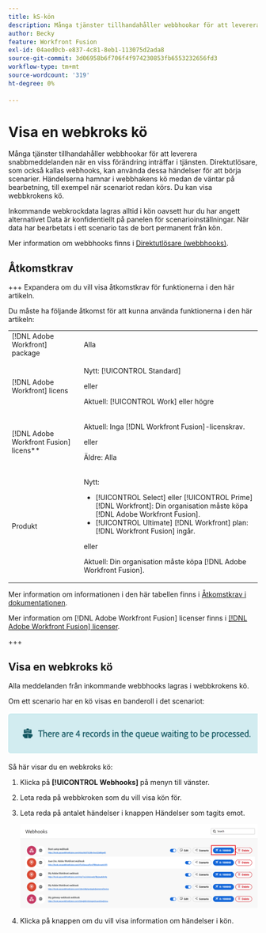 ```yaml
---
title: kS-kön
description: Många tjänster tillhandahåller webbhookar för att leverera snabbmeddelanden när en viss förändring inträffar i tjänsten. Direktutlösare, som också kallas webhooks, kan använda dessa händelser för att börja scenarier. Händelserna hamnar i webbhakens kö medan de väntar på bearbetning, till exempel när scenariot redan körs. Du kan visa webbkrokens kö.
author: Becky
feature: Workfront Fusion
exl-id: 04aed0cb-e837-4c81-8eb1-113075d2ada8
source-git-commit: 3d06958b6f706f4f974230853fb6553232656fd3
workflow-type: tm+mt
source-wordcount: '319'
ht-degree: 0%

---
```


# Visa en webkroks kö

Många tjänster tillhandahåller webbhookar för att leverera snabbmeddelanden när en viss förändring inträffar i tjänsten. Direktutlösare, som också kallas webhooks, kan använda dessa händelser för att börja scenarier. Händelserna hamnar i webbhakens kö medan de väntar på bearbetning, till exempel när scenariot redan körs. Du kan visa webbkrokens kö.

Inkommande webkrockdata lagras alltid i kön oavsett hur du har angett alternativet Data är konfidentiellt på panelen för scenarioinställningar. När data har bearbetats i ett scenario tas de bort permanent från kön.

Mer information om webbhooks finns i [Direktutlösare (webbhooks)](/help/workfront-fusion/references/modules/webhooks-reference.md).

## Åtkomstkrav

+++ Expandera om du vill visa åtkomstkrav för funktionerna i den här artikeln.

Du måste ha följande åtkomst för att kunna använda funktionerna i den här artikeln:

<table style="table-layout:auto">
 <col> 
 <col> 
 <tbody> 
  <tr> 
   <td role="rowheader">[!DNL Adobe Workfront] package</td> 
   <td> <p>Alla</p> </td> 
  </tr> 
  <tr data-mc-conditions=""> 
   <td role="rowheader">[!DNL Adobe Workfront] licens</td> 
   <td> <p>Nytt: [!UICONTROL Standard]</p><p>eller</p><p>Aktuell: [!UICONTROL Work] eller högre</p> </td> 
  </tr> 
  <tr> 
   <td role="rowheader">[!DNL Adobe Workfront Fusion] licens**</td> 
   <td>
   <p>Aktuell: Inga [!DNL Workfront Fusion]-licenskrav.</p>
   <p>eller</p>
   <p>Äldre: Alla </p>
   </td> 
  </tr> 
  <tr> 
   <td role="rowheader">Produkt</td> 
   <td>
   <p>Nytt:</p> <ul><li>[!UICONTROL Select] eller [!UICONTROL Prime] [!DNL Workfront]: Din organisation måste köpa [!DNL Adobe Workfront Fusion].</li><li>[!UICONTROL Ultimate] [!DNL Workfront] plan: [!DNL Workfront Fusion] ingår.</li></ul>
   <p>eller</p>
   <p>Aktuell: Din organisation måste köpa [!DNL Adobe Workfront Fusion].</p>
   </td> 
  </tr>
 </tbody> 
</table>

Mer information om informationen i den här tabellen finns i [Åtkomstkrav i dokumentationen](/help/workfront-fusion/references/licenses-and-roles/access-level-requirements-in-documentation.md).

Mer information om [!DNL Adobe Workfront Fusion] licenser finns i [[!DNL Adobe Workfront Fusion] licenser](/help/workfront-fusion/set-up-and-manage-workfront-fusion/licensing-operations-overview/license-automation-vs-integration.md).

+++

## Visa en webkroks kö

Alla meddelanden från inkommande webbhooks lagras i webbkrokens kö.

Om ett scenario har en kö visas en banderoll i det scenariot:

![Köbanderoll](assets/queue-banner.png)

Så här visar du en webkroks kö:

1. Klicka på **[!UICONTROL Webhooks]** på menyn till vänster.
1. Leta reda på webbkroken som du vill visa kön för.
1. Leta reda på antalet händelser i knappen Händelser som tagits emot.

   ![Webkrok-kö](assets/webhook-queue.png)

1. Klicka på knappen om du vill visa information om händelser i kön.
